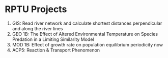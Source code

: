 # RPTU Projects
1. GIS: Read river network and calculate shortest distances perpendicular and along the river lines
2. GEO 1B: The Effect of Altered Environmental Temperature on Species Predation in a Limiting Similarity Model
3. MOD 1B: Effect of growth rate on population equilibrium periodicity now
4. ACP5: Reaction & Transport Phenomenon
